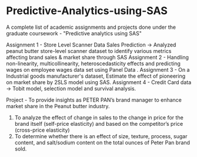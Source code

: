 # Predictive-Analytics-using-SAS
A complete list of academic assignments and projects done under the graduate coursework - "Predictive analytics using SAS" 

Assignment 1 - Store Level Scanner Data Sales Prediction -> Analyzed peanut butter store-level scanner dataset to identify various metrics affecting brand sales & market share through SAS
Assignment 2 - Handling non-linearity, multicollinearity, heteroscedasticity effects and predicting wages on employee wages data set using Panel Data .
Assignment 3 - On a Industrial goods manufacturer's dataset, Estimate the effect of pioneering on market share by 2SLS model using SAS.
Assignment 4 - Credit Card data -> Tobit model, selection model and survival analysis.

Project - 
To provide insights as PETER PAN’s brand manager to enhance market share in the Peanut butter industry.
1.	To analyze the effect of change in sales to the change in price for the brand itself (self-price elasticity) and based on the competitor’s price (cross-price elasticity)
2.	To determine whether there is an effect of size, texture, process, sugar content, and salt/sodium content on the total ounces of Peter Pan brand sold.
